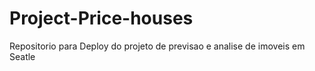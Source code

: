 # Project-Price-houses
Repositorio para Deploy do projeto de previsao e analise de imoveis em Seatle
